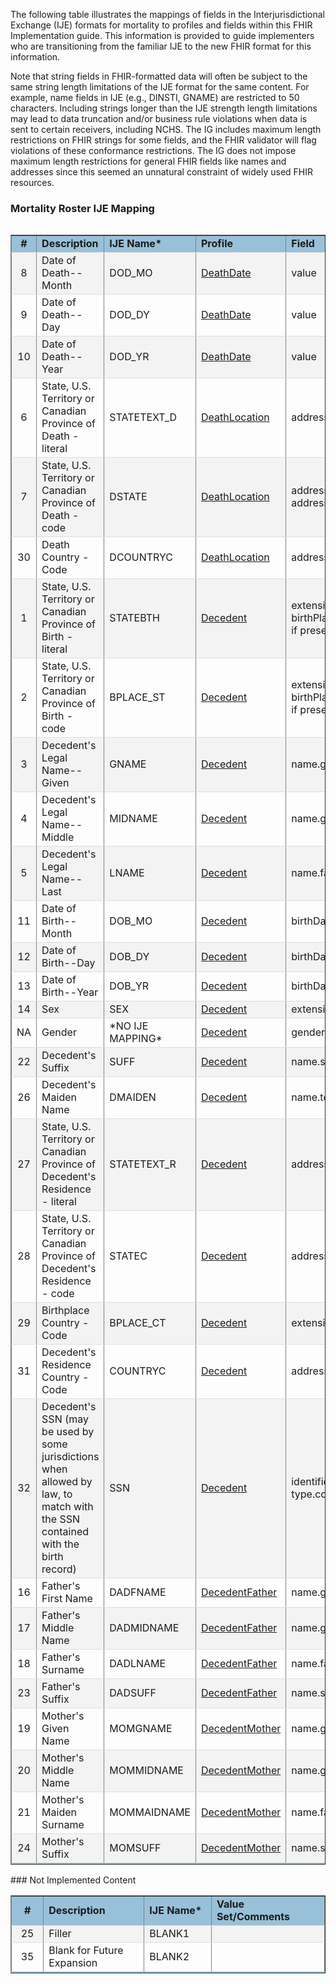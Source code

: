 The following table illustrates the mappings of fields in the Interjurisdictional Exchange (IJE) formats for mortality to profiles and fields within this FHIR Implementation guide. This information is provided to guide implementers who are transitioning from the familiar IJE to the new FHIR format for this information.

Note that string fields in FHIR-formatted data will often be subject to the same string length limitations of the IJE format for the same content.
For example, name fields in IJE (e.g., DINSTI, GNAME) are restricted to 50 characters. Including strings longer than the IJE strength length limitations may lead to data truncation and/or business rule violations when data is sent to certain receivers, including NCHS. The IG includes maximum length restrictions on FHIR strings for some fields, and the FHIR validator will flag violations of these conformance restrictions. The IG does not impose maximum length restrictions for general FHIR fields like names and addresses since this seemed an unnatural constraint of widely used FHIR resources.

<style>
    table.style1 { 
        border-collapse: collapse; 
        width: 100%; 
        table-layout: fixed;
    }  
    table.style1 tbody tr {
    border-bottom: 1px solid #dddddd;
    } 
    table.style1 tbody tr:nth-of-type(even) { 
        background-color: #f3f3f3; 
    } 
    table.style1 tbody tr:last-of-type {
    border-bottom: 2px solid #98c1d9;
    }
    </style>
### Mortality Roster IJE Mapping

<table align='left' border='1' class='style1' cellpadding='1' cellspacing='1'>
<tbody>
<tr>
<td style='background-color:#98c1d9; text-align: center; width: 4%;'><b>#</b></td>
<td style='background-color:#98c1d9; width: 16%;'><b>Description</b></td>
<td style='background-color:#98c1d9; width: 13%;'><b>IJE Name*</b></td>
<td style='background-color:#98c1d9; width: 27%;'><b>Profile</b></td>
<td style='background-color:#98c1d9;'><b>Field</b></td>
<td style='background-color:#98c1d9; text-align: center; width: 7%;'><b>Type</b></td>
<td style='background-color:#98c1d9; width: 14%;'><b>Value Set/Comments</b></td>
</tr>
<tr><td style='text-align: center;'>8</td><td>Date of Death--Month</td><td>DOD_MO</td><td><a href='StructureDefinition-vrdr-death-date.html'>DeathDate</a></td><td>value</td><td>dateTime</td><td>See <a href='{{site.data.fhir.ver.hl7fhirusvrcommonlibrary}}/usage.html#partial-dates-and-times'>PartialDatesAndTimes</a></td></tr>
<tr><td style='text-align: center;'>9</td><td>Date of Death--Day</td><td>DOD_DY</td><td><a href='StructureDefinition-vrdr-death-date.html'>DeathDate</a></td><td>value</td><td>dateTime</td><td>See <a href='{{site.data.fhir.ver.hl7fhirusvrcommonlibrary}}/usage.html#partial-dates-and-times'>PartialDatesAndTimes</a></td></tr>
<tr><td style='text-align: center;'>10</td><td>Date of Death--Year</td><td>DOD_YR</td><td><a href='StructureDefinition-vrdr-death-date.html'>DeathDate</a></td><td>value</td><td>dateTime</td><td>Required for processing</td></tr>
<tr><td style='text-align: center;'>6</td><td>State, U.S. Territory or Canadian Province of Death - literal</td><td>STATETEXT_D</td><td><a href='StructureDefinition-vrdr-death-location.html'>DeathLocation</a></td><td>address.state (expanded from 2 letter code)</td><td>string</td><td>-</td></tr>
<tr><td style='text-align: center;'>7</td><td>State, U.S. Territory or Canadian Province of Death - code</td><td>DSTATE</td><td><a href='StructureDefinition-vrdr-death-location.html'>DeathLocation</a></td><td>address.state or address.state.extension[nationalReportingJurisdictionId]</td><td>codeable</td><td><a href='{{site.data.fhir.ver.hl7fhirusvrcommonlibrary}}/ValueSet-ValueSet-states-territories-provinces-vr.html'>ValueSetStatesTerritoriesAndProvincesVitalRecords</a> or <a href='{{site.data.fhir.ver.hl7fhirusvrcommonlibrary}}/ValueSet-ValueSet-jurisdiction-vr.html'>ValueSetJurisdictionVitalRecords</a></td></tr>
<tr><td style='text-align: center;'>30</td><td>Death Country - Code</td><td>DCOUNTRYC</td><td><a href='StructureDefinition-vrdr-death-location.html'>DeathLocation</a></td><td>address.country </td><td>string </td><td><a href='{{site.data.fhir.ver.hl7fhirusvrcommonlibrary}}/ValueSet-ValueSet-residence-country-vr.html'>ValueSetResidenceCountryVitalRecords</a>.  Note: For US Death certificates should be US.   </td></tr>
<tr><td style='text-align: center;'>1</td><td>State, U.S. Territory or Canadian Province of Birth - literal</td><td>STATEBTH</td><td><a href='StructureDefinition-vrdr-decedent.html'>Decedent</a></td><td>extension[patient-birthPlace].value[x].state or extension[patient-birthPlace].value[x].state.extension[nationalReportingJurisdictionId] if present    (expanded from 2 letter code)</td><td>string</td><td>See <a href='{{site.data.fhir.ver.hl7fhirusvrcommonlibrary}}/usage.html#state-literals'>StateLiterals</a></td></tr>
<tr><td style='text-align: center;'>2</td><td>State, U.S. Territory or Canadian Province of Birth - code</td><td>BPLACE_ST</td><td><a href='StructureDefinition-vrdr-decedent.html'>Decedent</a></td><td>extension[patient-birthPlace].value[x].state or extension[patient-birthPlace].value[x].state.extension[nationalReportingJurisdictionId] if present </td><td>string</td><td><a href='{{site.data.fhir.ver.hl7fhirusvrcommonlibrary}}/ValueSet-ValueSet-jurisdiction-vr.html'>ValueSetJurisdictionVitalRecords</a></td></tr>
<tr><td style='text-align: center;'>3</td><td>Decedent's Legal Name--Given </td><td>GNAME</td><td><a href='StructureDefinition-vrdr-decedent.html'>Decedent</a></td><td>name.given , name.use = official</td><td>string</td><td>See <a href='usage.html#decedent-name'>Note on Decedent Name</a></td></tr>
<tr><td style='text-align: center;'>4</td><td>Decedent's Legal Name--Middle</td><td>MIDNAME</td><td><a href='StructureDefinition-vrdr-decedent.html'>Decedent</a></td><td>name.given , name.use = official (first letter)</td><td>string</td><td>See <a href='usage.html#decedent-name'>Note on Decedent Name</a></td></tr>
<tr><td style='text-align: center;'>5</td><td>Decedent's Legal Name--Last</td><td>LNAME</td><td><a href='StructureDefinition-vrdr-decedent.html'>Decedent</a></td><td>name.family , name.use = official</td><td>string</td><td>See <a href='usage.html#decedent-name'>Note on Decedent Name</a></td></tr>
<tr><td style='text-align: center;'>11</td><td>Date of Birth--Month</td><td>DOB_MO</td><td><a href='StructureDefinition-vrdr-decedent.html'>Decedent</a></td><td>birthDate.value</td><td>dateTime</td><td>See <a href='{{site.data.fhir.ver.hl7fhirusvrcommonlibrary}}/usage.html#partial-dates-and-times'>PartialDatesAndTimes</a></td></tr>
<tr><td style='text-align: center;'>12</td><td>Date of Birth--Day</td><td>DOB_DY</td><td><a href='StructureDefinition-vrdr-decedent.html'>Decedent</a></td><td>birthDate.value</td><td>dateTime</td><td>See <a href='{{site.data.fhir.ver.hl7fhirusvrcommonlibrary}}/usage.html#partial-dates-and-times'>PartialDatesAndTimes</a></td></tr>
<tr><td style='text-align: center;'>13</td><td>Date of Birth--Year</td><td>DOB_YR</td><td><a href='StructureDefinition-vrdr-decedent.html'>Decedent</a></td><td>birthDate.value</td><td>dateTime</td><td>See <a href='{{site.data.fhir.ver.hl7fhirusvrcommonlibrary}}/usage.html#partial-dates-and-times'>PartialDatesAndTimes</a></td></tr>
<tr><td style='text-align: center;'>14</td><td>Sex</td><td>SEX</td><td><a href='StructureDefinition-vrdr-decedent.html'>Decedent</a></td><td>extension[NVSS-SexAtDeath] </td><td>codeable</td><td><a href='ValueSet-vrdr-administrative-gender-vs.html'>AdministrativeGenderVS</a></td></tr>
<tr><td style='text-align: center;'>NA</td><td>Gender</td><td>*NO IJE MAPPING*</td><td><a href='StructureDefinition-vrdr-decedent.html'>Decedent</a></td><td>gender</td><td>codeable</td><td><a href='ValueSet-vrdr-administrative-gender-vs.html'>AdministrativeGenderVS</a> - See <a href='{{site.data.fhir.ver.hl7fhirusvrcommonlibrary}}/usage.html#gender'>Note on Gender</a></td></tr>
<tr><td style='text-align: center;'>22</td><td>Decedent's Suffix</td><td>SUFF</td><td><a href='StructureDefinition-vrdr-decedent.html'>Decedent</a></td><td>name.suffix , name.use = official</td><td>string</td><td>-</td></tr>
<tr><td style='text-align: center;'>26</td><td>Decedent's Maiden Name</td><td>DMAIDEN</td><td><a href='StructureDefinition-vrdr-decedent.html'>Decedent</a></td><td>name.text , name.use = maiden</td><td>string</td><td></td></tr>
<tr><td style='text-align: center;'>27</td><td>State, U.S. Territory or Canadian Province of Decedent's Residence - literal</td><td>STATETEXT_R </td><td><a href='StructureDefinition-vrdr-decedent.html'>Decedent</a></td><td>address.state (expanded from 2 letter code)</td><td>string</td><td>See <a href='{{site.data.fhir.ver.hl7fhirusvrcommonlibrary}}/usage.html#state-literals'>StateLiterals</a></td></tr>
<tr><td style='text-align: center;'>28</td><td>State, U.S. Territory or Canadian Province of Decedent's Residence - code</td><td>STATEC</td><td><a href='StructureDefinition-vrdr-decedent.html'>Decedent</a></td><td>address.state</td><td>string</td><td><a href='{{site.data.fhir.ver.hl7fhirusvrcommonlibrary}}/ValueSet-ValueSet-states-territories-provinces-vr.html'>ValueSetStatesTerritoriesAndProvincesVitalRecords</a></td></tr>
<tr><td style='text-align: center;'>29</td><td>Birthplace Country - Code</td><td>BPLACE_CT</td><td><a href='StructureDefinition-vrdr-decedent.html'>Decedent</a></td><td>extension[patient-birthPlace].value[x].country </td><td>string</td><td><a href='{{site.data.fhir.ver.hl7fhirusvrcommonlibrary}}/ValueSet-ValueSet-birthplace-country-vr.html'>ValueSetBirthplaceCountryVitalRecords</a>.</td></tr>
<tr><td style='text-align: center;'>31</td><td>Decedent's Residence Country - Code</td><td>COUNTRYC</td><td><a href='StructureDefinition-vrdr-decedent.html'>Decedent</a></td><td>address.country</td><td>string</td><td><a href='{{site.data.fhir.ver.hl7fhirusvrcommonlibrary}}/ValueSet-ValueSet-residence-country-vr.html'>ValueSetResidenceCountryVitalRecords</a></td></tr>
<tr><td style='text-align: center;'>32</td><td>Decedent's SSN (may be used by some jurisdictions when allowed by law, to match with the SSN contained with the birth record)</td><td>SSN</td><td><a href='StructureDefinition-vrdr-decedent.html'>Decedent</a></td><td>identifier.value where system = 'http://hl7.org/fhir/sid/us-ssn and type.coding.code="SS"</td><td>string</td><td>type.coding.code="SB" is deprecated but also supported for compatibility</td></tr>
<tr><td style='text-align: center;'>16</td><td>Father's First Name</td><td>DADFNAME</td><td><a href='StructureDefinition-vrdr-decedent-father.html'>DecedentFather</a></td><td>name.given , name.use = official</td><td>string</td><td>-</td></tr>
<tr><td style='text-align: center;'>17</td><td>Father's Middle Name</td><td>DADMIDNAME</td><td><a href='StructureDefinition-vrdr-decedent-father.html'>DecedentFather</a></td><td>name.given , name.use = official</td><td>string</td><td>-</td></tr>
<tr><td style='text-align: center;'>18</td><td>Father's Surname</td><td>DADLNAME</td><td><a href='StructureDefinition-vrdr-decedent-father.html'>DecedentFather</a></td><td>name.family</td><td>string</td><td>-</td></tr>
<tr><td style='text-align: center;'>23</td><td>Father's Suffix</td><td>DADSUFF</td><td><a href='StructureDefinition-vrdr-decedent-father.html'>DecedentFather</a></td><td>name.suffix , name.use = official</td><td>string</td><td>-</td></tr>
<tr><td style='text-align: center;'>19</td><td>Mother's Given Name</td><td>MOMGNAME</td><td><a href='StructureDefinition-vrdr-decedent-mother.html'>DecedentMother</a></td><td>name.given , name.use = official</td><td>string</td><td>-</td></tr>
<tr><td style='text-align: center;'>20</td><td>Mother's Middle Name</td><td>MOMMIDNAME</td><td><a href='StructureDefinition-vrdr-decedent-mother.html'>DecedentMother</a></td><td>name.given , name.use = official</td><td>string</td><td>-</td></tr>
<tr><td style='text-align: center;'>21</td><td>Mother's Maiden Surname</td><td>MOMMAIDNAME</td><td><a href='StructureDefinition-vrdr-decedent-mother.html'>DecedentMother</a></td><td>name.family , name.use = maiden</td><td>string </td><td>-</td></tr>
<tr><td style='text-align: center;'>24</td><td>Mother's Suffix</td><td>MOMSUFF</td><td><a href='StructureDefinition-vrdr-decedent-mother.html'>DecedentMother</a></td><td>name.suffix , name.use = official</td><td>string</td><td>-</td></tr>
</tbody>
</table>
### Not Implemented Content

<table align='left' border='1' class='style1' cellpadding='1' cellspacing='1'>
<tbody>
<tr>
<td style='background-color:#98c1d9; text-align: center; width: 4%;'><b>#</b></td>
<td style='background-color:#98c1d9; width: 16%;'><b>Description</b></td>
<td style='background-color:#98c1d9; width: 8%;'><b>IJE Name*</b></td>
<td style='background-color:#98c1d9; width: 14%;'><b>Value Set/Comments</b></td>
</tr>
<tr><td style='text-align: center;'>25</td><td>Filler</td><td>BLANK1</td><td></td></tr>
<tr><td style='text-align: center;'>35</td><td>Blank for Future Expansion</td><td>BLANK2</td><td></td></tr>
</tbody>
</table>

